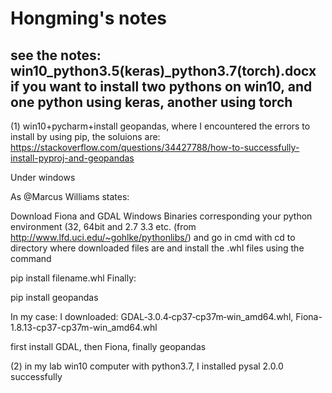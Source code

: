 # Hongming's notes
## see the notes: win10_python3.5(keras)_python3.7(torch).docx if you want to install two pythons on win10, and one python using keras, another using torch

(1) win10+pycharm+install geopandas, where I encountered the errors to install by using pip, the soluions are:
https://stackoverflow.com/questions/34427788/how-to-successfully-install-pyproj-and-geopandas

Under windows

As @Marcus Williams states:

Download Fiona and GDAL Windows Binaries corresponding your python environment (32, 64bit and 2.7 3.3 etc. (from http://www.lfd.uci.edu/~gohlke/pythonlibs/) and go in cmd with cd to directory where downloaded files are and install the .whl files using the command

pip install filename.whl
Finally:

pip install geopandas

In my case: I downloaded: GDAL‑3.0.4‑cp37‑cp37m‑win_amd64.whl, Fiona-1.8.13-cp37-cp37m-win_amd64.whl

first install GDAL, then Fiona, finally geopandas

(2) in my lab win10 computer with python3.7, I installed pysal 2.0.0 successfully
